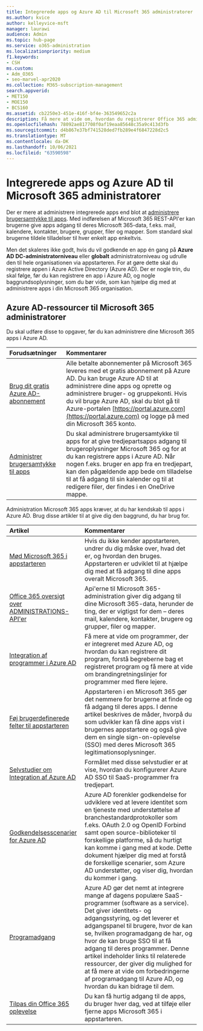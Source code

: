 ```yaml
---
title: Integrerede apps og Azure AD til Microsoft 365 administratorer
ms.author: kvice
author: kelleyvice-msft
manager: laurawi
audience: Admin
ms.topic: hub-page
ms.service: o365-administration
ms.localizationpriority: medium
f1.keywords:
- CSH
ms.custom:
- Adm_O365
- seo-marvel-apr2020
ms.collection: M365-subscription-management
search.appverid:
- MET150
- MOE150
- BCS160
ms.assetid: cb2250e3-451e-416f-bf4e-363549652c2a
description: Få mere at vide om, hvordan du registrerer Office 365 administrerer integrerede apps i Azure AD, hvilket muliggør appgodkendelser på **Azure AD DC-administratorniveau** eller **globalt administratorniveau**.
ms.openlocfilehash: 78092ae817708f0af19eaa85648c35a9c413d3fb
ms.sourcegitcommit: d4b867e37bf741528ded7fb289e4f6847228d2c5
ms.translationtype: MT
ms.contentlocale: da-DK
ms.lasthandoff: 10/06/2021
ms.locfileid: "63590598"
---
```

# <a name="integrated-apps-and-azure-ad-for-microsoft-365-administrators"></a>Integrerede apps og Azure AD til Microsoft 365 administratorer

Der er mere at administrere integrerede apps end blot at [administrere brugersamtykke til apps](../admin/misc/user-consent.md). Med indførelsen af Microsoft 365 REST-API'er kan brugerne give apps adgang til deres Microsoft 365-data, f.eks. mail, kalendere, kontakter, brugere, grupper, filer og mapper. Som standard skal brugerne tildele tilladelser til hver enkelt app enkeltvis. 

Men det skaleres ikke godt, hvis du vil godkende en app én gang på **Azure AD DC-administratorniveau** eller **globalt** administratorniveau og udrulle den til hele organisationen via appstarteren. For at gøre dette skal du registrere appen i Azure Active Directory (Azure AD). Der er nogle trin, du skal følge, før du kan registrere en app i Azure AD, og nogle baggrundsoplysninger, som du bør vide, som kan hjælpe dig med at administrere apps i din Microsoft 365 organisation.
  
## <a name="azure-ad-resources-for-microsoft-365-admins"></a>Azure AD-ressourcer til Microsoft 365 administratorer

Du skal udføre disse to opgaver, før du kan administrere dine Microsoft 365 apps i Azure AD.
  
|Forudsætninger|Kommentarer|
|:-----|:-----|
|[Brug dit gratis Azure AD-abonnement](../compliance/use-your-free-azure-ad-subscription-in-office-365.md) <br/> |Alle betalte abonnementer på Microsoft 365 leveres med et gratis abonnement på Azure AD. Du kan bruge Azure AD til at administrere dine apps og oprette og administrere bruger- og gruppekonti. Hvis du vil bruge Azure AD, skal du blot gå til Azure-portalen [https://portal.azure.com](https://portal.azure.com) og logge på med din Microsoft 365 konto.  <br/> |
|[Administrer brugersamtykke til apps](../admin/misc/user-consent.md) <br/> |Du skal administrere brugersamtykke til apps for at give tredjepartsapps adgang til brugeroplysninger Microsoft 365 og for at du kan registrere apps i Azure AD. Når nogen f.eks. bruger en app fra en tredjepart, kan den pågældende app bede om tilladelse til at få adgang til sin kalender og til at redigere filer, der findes i en OneDrive mappe.  <br/> |
   
Administration Microsoft 365 apps kræver, at du har kendskab til apps i Azure AD. Brug disse artikler til at give dig den baggrund, du har brug for.
  
|Artikel|Kommentarer|
|:-----|:-----|
|[Mød Microsoft 365 i appstarteren](https://support.microsoft.com/office/meet-the-microsoft-365-app-launcher-79f12104-6fed-442f-96a0-eb089a3f476a) <br/> |Hvis du ikke kender appstarteren, undrer du dig måske over, hvad det er, og hvordan den bruges. Appstarteren er udviklet til at hjælpe dig med at få adgang til dine apps overalt Microsoft 365.  <br/> |
|[Office 365 oversigt over ADMINISTRATIONS-API'er](/office/office-365-management-api/office-365-management-apis-overview) <br/> |Api'erne til Microsoft 365-administration giver dig adgang til dine Microsoft 365-data, herunder de ting, der er vigtigst for dem – deres mail, kalendere, kontakter, brugere og grupper, filer og mapper. <br/> |
|[Integration af programmer i Azure AD](/azure/active-directory/develop/quickstart-v1-add-azure-ad-app) <br/> | Få mere at vide om programmer, der er integreret med Azure AD, og hvordan du kan registrere dit program, forstå begreberne bag et registreret program og få mere at vide om brandingretningslinjer for programmer med flere lejere.  <br/> |
|[Føj brugerdefinerede felter til appstarteren](/office365/admin/manage/customize-the-app-launcher)  <br/> |Appstarteren i en Microsoft 365 gør det nemmere for brugerne at finde og få adgang til deres apps. I denne artikel beskrives de måder, hvorpå du som udvikler kan få dine apps vist i brugernes appstartere og også give dem en single sign-on-oplevelse (SSO) med deres Microsoft 365 legitimationsoplysninger.  <br/> |
|[Selvstudier om Integration af Azure AD](/azure/active-directory/saas-apps/tutorial-list) <br/> |Formålet med disse selvstudier er at vise, hvordan du konfigurerer Azure AD SSO til SaaS-programmer fra tredjepart.  <br/> |
|[Godkendelsesscenarier for Azure AD](/azure/active-directory/develop/authentication-vs-authorization) <br/> |Azure AD forenkler godkendelse for udviklere ved at levere identitet som en tjeneste med understøttelse af branchestandardprotokoller som f.eks. OAuth 2.0 og OpenID Forbind samt open source-biblioteker til forskellige platforme, så du hurtigt kan komme i gang med at kode. Dette dokument hjælper dig med at forstå de forskellige scenarier, som Azure AD understøtter, og viser dig, hvordan du kommer i gang.  <br/> |
|[Programadgang](/azure/active-directory/manage-apps/what-is-access-management) <br/> |Azure AD gør det nemt at integrere mange af dagens populære SaaS-programmer (software as a service). Det giver identitets- og adgangsstyring, og det leverer et adgangspanel til brugere, hvor de kan se, hvilken programadgang de har, og hvor de kan bruge SSO til at få adgang til deres programmer. Denne artikel indeholder links til relaterede ressourcer, der giver dig mulighed for at få mere at vide om forbedringerne af programadgang til Azure AD, og hvordan du kan bidrage til dem.  <br/> |
|[Tilpas din Office 365 oplevelse](https://support.microsoft.com/office/personalize-your-office-365-experience-eb34a21b-52fa-4fbf-a8d5-146132242985) <br/> |Du kan få hurtig adgang til de apps, du bruger hver dag, ved at tilføje eller fjerne apps Microsoft 365 i appstarteren.  <br/> |
